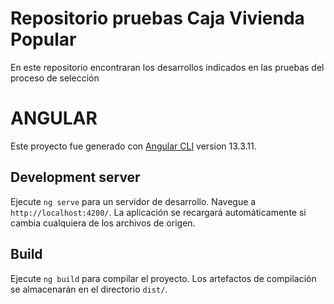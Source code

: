 # Repositorio pruebas Caja Vivienda Popular

En este repositorio encontraran los desarrollos indicados en las pruebas del proceso de selección 

# ANGULAR 

Este proyecto fue generado con [Angular CLI](https://github.com/angular/angular-cli) version 13.3.11.

## Development server

Ejecute `ng serve` para un servidor de desarrollo. Navegue a `http://localhost:4200/`. La aplicación se recargará automáticamente si cambia cualquiera de los archivos de origen.

## Build

Ejecute `ng build` para compilar el proyecto. Los artefactos de compilación se almacenarán en el directorio `dist/`.